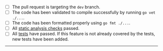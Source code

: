- [ ] The pull request is targeting the `dev` branch.
- [ ] The code has been validated to compile successfully by running `go vet ./...`.
- [ ] The code has been formatted properly using `go fmt ./...`.
- [ ] All [static analysis checks](https://github.com/jfrog/jfrog-cli-security/actions/workflows/analysis.yml) passed.
- [ ] All [tests](https://github.com/jfrog/jfrog-cli-security/actions/workflows/test.yml) have passed. If this feature is not already covered by the tests, new tests have been added.

-----